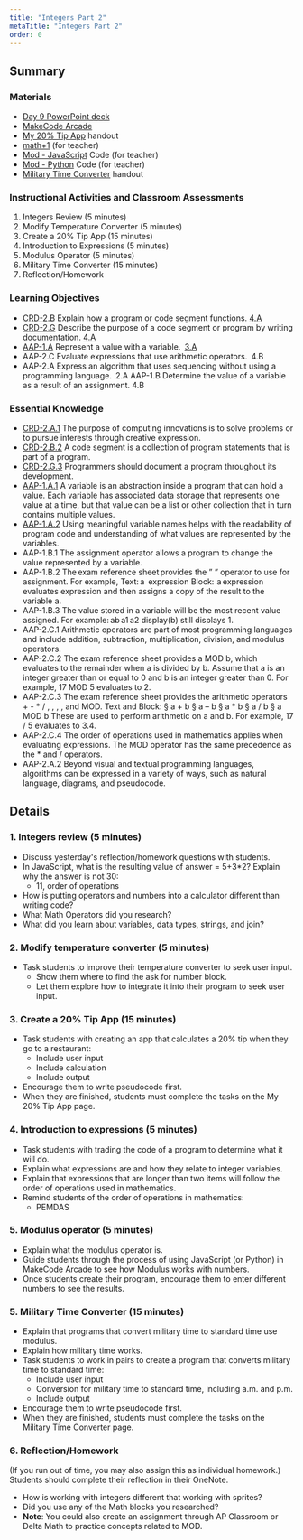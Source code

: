 ```yaml
---
title: "Integers Part 2"
metaTitle: "Integers Part 2"
order: 0
---
```


## Summary

### Materials

* [Day 9 PowerPoint deck](https://1drv.ms/w/s!AqsgsTyHBmRBkFXKjstbzJe5ioSK?e=sUBfFi)
* [MakeCode Arcade](https://arcade.makecode.com)
* <a href="/unit-3/day-9/my-20percent-tip-app">My 20% Tip App</a> handout
* [math+1](https://arcade.makecode.com/50835-80330-42471-08717) (for teacher)
* [Mod - JavaScript](https://arcade.makecode.com/80718-73341-66614-17701) Code (for teacher)
* [Mod - Python](https://arcade.makecode.com/88951-80998-23686-31084) Code (for teacher)
* <a href="/unit-3/day-9/military-time-converter">Military Time Converter</a> handout

### Instructional Activities and Classroom Assessments

1. Integers Review (5 minutes)
2. Modify Temperature Converter (5 minutes)
3. Create a 20% Tip App (15 minutes)
4. Introduction to Expressions (5 minutes)
5. Modulus Operator (5 minutes)
6. Military Time Converter (15 minutes)
7. Reflection/Homework

### Learning Objectives

* [CRD-2.B](https://apcentral.collegeboard.org/pdf/ap-computer-science-principles-course-and-exam-description.pdf#page=41) Explain how a program or code segment functions. [4.A](https://apcentral.collegeboard.org/pdf/ap-computer-science-principles-course-and-exam-description.pdf#page=23)
* [CRD-2.G](https://apcentral.collegeboard.org/pdf/ap-computer-science-principles-course-and-exam-description.pdf#page=45) Describe the purpose of a code segment or program by writing documentation. [4.A](https://apcentral.collegeboard.org/pdf/ap-computer-science-principles-course-and-exam-description.pdf#page=23)
* [AAP-1.A](https://apcentral.collegeboard.org/pdf/ap-computer-science-principles-course-and-exam-description.pdf?course=ap-computer-science-principles#page=70) Represent a value with a variable. [3.A](https://apcentral.collegeboard.org/pdf/ap-computer-science-principles-course-and-exam-description.pdf#page=23)
* AAP-2.C Evaluate expressions that use arithmetic operators. 4.B
* AAP-2.A Express an algorithm that uses sequencing without using a programming language. 2.A
AAP-1.B
Determine the value of a variable as a result of an assignment. 4.B

### Essential Knowledge

* [CRD-2.A.1](https://apcentral.collegeboard.org/pdf/ap-computer-science-principles-course-and-exam-description.pdf#page=41) The purpose of computing innovations is to solve problems or to pursue interests through creative expression.
* [CRD-2.B.2](https://apcentral.collegeboard.org/pdf/ap-computer-science-principles-course-and-exam-description.pdf#page=41) A code segment is a collection of program statements that is part of a program.
* [CRD-2.G.3](https://apcentral.collegeboard.org/pdf/ap-computer-science-principles-course-and-exam-description.pdf#page=45) Programmers should document a program throughout its development.
* [AAP-1.A.1](https://apcentral.collegeboard.org/pdf/ap-computer-science-principles-course-and-exam-description.pdf?course=ap-computer-science-principles#page=70) A variable is an abstraction inside a program that can hold a value. Each variable has associated data storage that represents one value at a time, but that value can be a list or other collection that in turn contains multiple values.
* [AAP-1.A.2](https://apcentral.collegeboard.org/pdf/ap-computer-science-principles-course-and-exam-description.pdf?course=ap-computer-science-principles#page=70) Using meaningful variable names helps with the readability of program code and understanding of what values are represented by the variables.
* AAP-1.B.1 The assignment operator allows a program to change the value represented by a variable.   
* AAP-1.B.2 The exam reference sheet provides the ” ” operator to use for assignment. For example, Text: a  expression Block:  a expression evaluates expression and then assigns a copy of the result to the variable a.  
* AAP-1.B.3 The value stored in a variable will be the most recent value assigned. For example: ab a1 a2 display(b) still displays 1.
* AAP-2.C.1 Arithmetic operators are part of most programming languages and include addition, subtraction, multiplication, division, and modulus operators. 
* AAP-2.C.2 The exam reference sheet provides a MOD b, which evaluates to the remainder when a is divided by b. Assume that a is an integer greater than or equal to 0 and b is an integer greater than 0. For example, 17 MOD 5 evaluates to 2.
* AAP-2.C.3 The exam reference sheet provides the arithmetic operators  + - * / , , , , and  MOD. Text and Block:
§ a + b § a – b § a * b § a / b § a MOD b These are used to perform arithmetic on a and b. For example, 17 / 5 evaluates to 3.4.
* AAP-2.C.4 The order of operations used in mathematics applies when evaluating expressions. The MOD operator has the same precedence as the * and / operators.
* AAP-2.A.2 Beyond visual and textual programming languages, algorithms can be expressed in a variety of ways, such as natural language, diagrams, and pseudocode.

## Details

### 1. Integers review (5 minutes)

* Discuss yesterday's reflection/homework questions with students. 
* In JavaScript, what is the resulting value of answer = 5+3*2? Explain why the answer is not 30:
    * 11, order of operations
* How is putting operators and numbers into a calculator different than writing code?
* What Math Operators did you research?
* What did you learn about variables, data types, strings, and join?

### 2. Modify temperature converter (5 minutes)

* Task students to improve their temperature converter to seek user input.
    * Show them where to find the ask for number block.
    * Let them explore how to integrate it into their program to seek user input.

### 3. Create a 20% Tip App (15 minutes)  

* Task students with creating an app that calculates a 20% tip when they go to a restaurant:
    * Include user input
    * Include calculation
    * Include output
* Encourage them to write pseudocode first.
* When they are finished, students must complete the tasks on the My 20% Tip App page.

### 4. Introduction to expressions (5 minutes) 

* Task students with trading the code of a program to determine what it will do.
* Explain what expressions are and how they relate to integer variables.
* Explain that expressions that are longer than two items will follow the order of operations used in mathematics.
* Remind students of the order of operations in mathematics:
    * PEMDAS

### 5. Modulus operator (5 minutes)

* Explain what the modulus operator is.
* Guide students through the process of using JavaScript (or Python) in MakeCode Arcade to see how Modulus works with numbers.
* Once students create their program, encourage them to enter different numbers to see the results.

### 5. Military Time Converter (15 minutes)

* Explain that programs that convert military time to standard time use modulus.
* Explain how military time works.
* Task students to work in pairs to create a program that converts military time to standard time:
    * Include user input
    * Conversion for military time to standard time, including a.m. and p.m.
    * Include output
* Encourage them to write pseudocode first.
* When they are finished, students must complete the tasks on the Military Time Converter page.

### 6. Reflection/Homework

(If you run out of time, you may also assign this as individual homework.)
Students should complete their reflection in their OneNote.

* How is working with integers different that working with sprites?
* Did you use any of the Math blocks you researched?
* **Note**: You could also create an assignment through AP Classroom or Delta Math to practice concepts related to MOD.